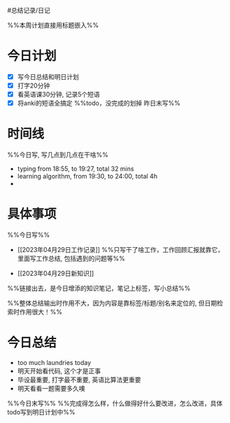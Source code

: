 #总结记录/日记 

%%本周计划直接用标题嵌入%%

# 今日计划
- [x] 写今日总结和明日计划
- [x] 打字20分钟
- [x] 看英语课30分钟, 记录5个短语
- [x] 将anki的短语全搞定
%%todo，没完成的划掉 
昨日末写%%

# 时间线 
%%今日写, 写几点到几点在干啥%%
- typing from 18:55, to 19:27, total 32 mins
- learning algorithm, from 19:30, to 24:00, total 4h
- 

# 具体事项 
%%今日写%%
- [[2023年04月29日工作记录]]
%%只写干了啥工作，工作回顾汇报就靠它，里面写工作总结, 包括遇到的问题等%%

- [[2023年04月29日新知识]]

%%链接出去，是今日增添的知识笔记，笔记上标签，写小总结%%

%%整体总结输出时作用不大，因为内容是靠标签/标题/别名来定位的, 但日期检索时作用很大！%%

# 今日总结
- too much laundries today
- 明天开始看代码, 这个才是正事
- 毕设最重要, 打字最不重要, 英语比算法更重要
- 明天看看一题需要多久噢


%%今日末写%%
%%完成得怎么样，什么做得好什么要改进，怎么改进，具体todo写到明日计划中%%
